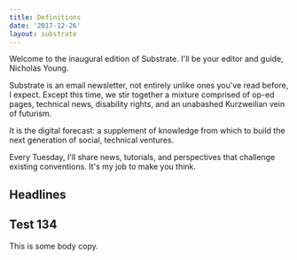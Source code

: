 ```yaml
---
title: Definitions
date: '2017-12-26'
layout: substrate
---
```


Welcome to the inaugural edition of Substrate. I'll be your editor and
guide, Nicholas Young.

Substrate is an email newsletter, not entirely unlike ones you've read
before, I expect. Except this time, we stir together a mixture
comprised of op-ed pages, technical news, disability rights, and an unabashed
Kurzweilian vein of futurism.

It is the digital forecast: a supplement of knowledge from which to
build the next generation of social, technical ventures.

Every Tuesday, I'll share news, tutorials, and perspectives that
challenge existing conventions. It's my job to make you think.

## Headlines

## Test 134

This is some body copy.

